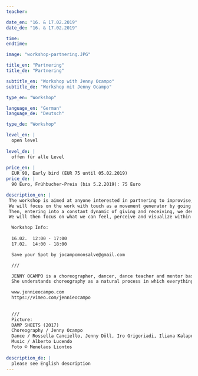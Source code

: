 ```yaml
---
teacher: 

date_en: "16. & 17.02.2019"
date_de: "16. & 17.02.2019"

time: 
endtime: 

image: "workshop-partnering.JPG"

title_en: "Partnering"
title_de: "Partnering"

subtitle_en: "Workshop with Jenny Ocampo"
subtitle_de: "Workshop mit Jenny Ocampo"

type_en: "Workshop"

language_en: "German"
language_de: "Deutsch"

type_de: "Workshop"

level_en: |
  open level  
  
level_de: |
  offen für alle Level  
  
price_en: |
  EUR 90, Early bird (EUR 75 until 05.02.2019)
price_de: |
  90 Euro, Frühbucher-Preis (bis 5.2.2019): 75 Euro

description_en: |
 The workshop is aimed at anyone interested in partnering to improvise, create and expand movement vocabulary and choreographically compose through contact with others. 
 We will focus on the work with touch as a movement generator by going through different layers of it: recognizing at first the contact potential through a first warm-up section.  
 Then, entering into a constant dynamic of giving and receiving, we develop an attentive listening with a partner. From this point on, we begin to deal with different intensities, qualities and tones of touch allowing this information to resonate through the body.  
 We will then focus on what we can feel, perceive and visualize within the work of touch transcribing it into movement material. At the same time we will place this work in space and time and work here with the paths and tissues that we form and produce as we move in pairs. The exploration of dynamics, including acceleration, deceleration, silence, among others, is also part of this section. Beyond choreographic composition, we build on the possibility of practicing dialogue, communication and creation through the potential universe of touch and movement.

  Workshop Info:  
 
  16.02.  12:00 - 17:00  
  17.02.  14:00 - 18:00  

  Save your Spot by jocampomonsalve@gmail.com  

  ///  

  JENNY OCAMPO is a choreographer, dancer, dance teacher and mentor based in Berlin. She was born in Colombia and moved to Germany, where she received her dance degree from the Folkwang University of the Arts in Essen. She is currently completing Dance Science at the Freie Universität in Berlin (M.A.). She worked for several years as a solo dancer for the Dance Theatre Company at Theater Münster and was chosen by Pina Bausch to dance Le Sacre du Printemps and Tannhäuser. Since 2009 she has been working as a freelance dancer and, in addition to her work with Hidden Tracks, is realizing her own projects in collaboration with other artists* and theatres of the independent scene in Germany and South America. The works Mirage (2016), Damp Sheets (2017), The Canvas (2017) and S (2018), which premiered in Berlin, are among them.
  She understands choreography as a natural process in which everything takes its own and natural development, which is a kind of instability and unfolding of the extraordinary character of human actions and emotions. Her method, based on improvisation, links the perception of the inner and outer world to dance and performance.  

  www.jennieocampo.com  
  https://vimeo.com/jennieocampo  
  
  
  ///  
  Picture:  
  DAMP SHEETS (2017)  
  Choreography / Jenny Ocampo  
  Dance / Rossella Canciello, Jenny Döll, Iro Grigoriadi, Iliana Kalapotharakou, María Sánchez Alonso  
  Music / Alberto Lucendo  
  Foto © Menelaos Liontos  
  
description_de: |
  please see English description
---
```




